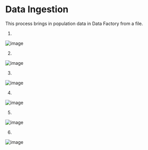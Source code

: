 # Data Ingestion

This process brings in population data in Data Factory from a file.

1.
![image](https://user-images.githubusercontent.com/30026192/148948201-f71f15ce-7906-4980-9e14-3d9d54c8f2b5.png)

2.
![image](https://user-images.githubusercontent.com/30026192/148950383-98b4b426-41af-4eb3-9cab-15b76ad4b694.png)

3.
![image](https://user-images.githubusercontent.com/30026192/148950499-bc590597-c607-40a1-bd8a-7e97de197d88.png)

4.
![image](https://user-images.githubusercontent.com/30026192/148950586-07fb7b2b-ff94-4d46-8a49-0652d21e5b5b.png)

5.
![image](https://user-images.githubusercontent.com/30026192/148950665-91de079b-bcef-4973-9d22-6d189efc8b8b.png)

6.
![image](https://user-images.githubusercontent.com/30026192/148950735-c978eede-a900-4b8d-82c6-9768da9f34de.png)
